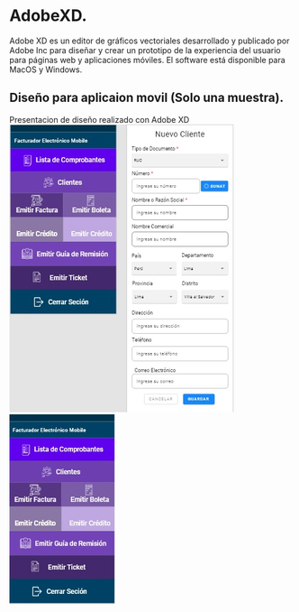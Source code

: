 # AdobeXD.
Adobe XD es un editor de gráficos vectoriales desarrollado y publicado por Adobe Inc para diseñar y crear un prototipo de la experiencia del usuario para páginas web y aplicaciones móviles. El software está disponible para MacOS y Windows.

## Diseño para aplicaion movil (Solo una muestra).
Presentacion de diseño realizado con Adobe XD
![alt text](img/img.png "Presentacion de las caratulas")
![alt text](img/inicio.png "Inicio de la aplicacion")

